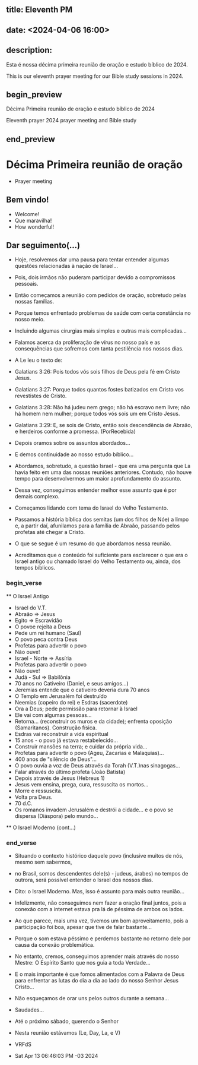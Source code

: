 ## title: Eleventh PM
## date: <2024-04-06 16:00>

## description:

Esta é nossa décima primeira reunião de oração e estudo bíblico de 2024.

This is our eleventh  prayer meeting for our Bible study sessions in 2024.

## begin_preview

Décima Primeira reunião de oração e estudo bíblico de 2024

Eleventh prayer 2024 prayer meeting and Bible study

## end_preview

# Décima Primeira reunião de oração
- Prayer meeting

## Bem vindo!

- Welcome!
- Que maravilha!
- How wonderful!

## Dar seguimento(...)

- Hoje, resolvemos dar uma pausa para tentar entender algumas questões relacionadas à nação de Israel... 
- Pois, dois irmãos não puderam participar devido a compromissos pessoais. 
- Então começamos a reunião com pedidos de oração, sobretudo pelas nossas famílias.
- Porque temos enfrentado problemas de saúde com certa constância no nosso meio.
- Incluindo algumas cirurgias mais simples e outras mais complicadas...
- Falamos acerca da proliferação de vírus no nosso país e as consequências que sofremos com tanta pestilência nos nossos dias.

- A Le leu o texto de:

- Galatians 3:26: Pois todos vós sois filhos de Deus pela fé em Cristo Jesus.
- Galatians 3:27: Porque todos quantos fostes batizados em Cristo vos revestistes de Cristo.
- Galatians 3:28: Não há judeu nem grego; não há escravo nem livre; não há homem nem mulher; porque todos vós sois um em Cristo Jesus.
- Galatians 3:29: E, se sois de Cristo, então sois descendência de Abraão, e herdeiros conforme a promessa. (PorRecebida)

- Depois oramos sobre os assuntos abordados...

- E demos continuidade ao nosso estudo bíblico...
- Abordamos, sobretudo, a questão Israel - que era uma pergunta que La havia feito em uma das nossas reuniões anteriores. Contudo, não houve tempo para desenvolvermos um maior aprofundamento do assunto.

- Dessa vez, conseguimos entender melhor esse assunto que é por demais complexo.

- Começamos lidando com tema do Israel do Velho Testamento. 
- Passamos a história bíblica dos semitas (um dos filhos de Nóe) a limpo e, a partir daí, afunilamos para a família de Abraão, passando pelos profetas até chegar a Cristo.

- O que se segue é um resumo do que abordamos nessa reunião.
- Acreditamos que o conteúdo foi suficiente para esclarecer o que era o Israel antigo ou chamado Israel do Velho Testamento ou, ainda, dos tempos bíblicos.

### begin_verse

** O Israel Antigo

- Israel do V.T.
- Abraão => Jesus
- Egito => Escravidão
- O povoe rejeita a Deus
- Pede um rei humano (Saul)
- O povo peca contra Deus
- Profetas para advertir o povo
- Não ouve!
- Israel - Norte => Assíria
- Profetas para advertir o povo
- Não ouve!
- Judá - Sul => Babilônia
- 70 anos no Cativeiro (Daniel, e seus amigos...)
- Jeremias entende que o cativeiro deveria dura 70 anos
- O Templo em Jerusalém foi destruído
- Neemias (copeiro do rei) e Esdras (sacerdote)
- Ora a Deus; pede permissão para retornar à Israel
- Ele vai com algumas pessoas...
- Retorna... (reconstruir os muros e da cidade); enfrenta oposição (Samaritanos). Construção física.
- Esdras vai reconstruir a vida espiritual
- 15 anos - o povo já estava restabelecido...
- Construir mansões na terra; e cuidar da própria vida...
- Profetas para advertir o povo (Ageu, Zacarias e Malaquias)...
- 400 anos de "silêncio de Deus"...
- O povo ouvia a voz de Deus através da Torah (V.T.)nas sinagogas...
- Falar através do último profeta (João Batista)
- Depois através de Jesus (Hebreus 1)
- Jesus vem ensina, prega, cura, ressuscita os mortos...
- Morre e ressuscita.
- Volta pra Deus.
- 70 d.C.
- Os romanos invadem Jerusalém e destrói a cidade... e o povo se dispersa (Diáspora) pelo mundo...

** O Israel Moderno
(cont...)

### end_verse

- Situando o contexto histórico daquele povo (inclusive muitos de nós,
 mesmo sem sabermos,
- no Brasil, somos descendentes dele(s) - judeus, árabes) no tempos de outrora, será possível entender o Israel dos nossos dias. 
- Dito: o Israel Moderno. Mas, isso é assunto para mais outra reunião...

- Infelizmente, não conseguimos nem fazer a oração final juntos, pois a conexão com a internet estava pra lá de péssima de ambos os lados.

- Ao que parece, mais uma vez, tivemos um bom aproveitamento, pois a participação foi boa, apesar que tive de falar bastante...

- Porque o som estava péssimo e perdemos bastante no retorno dele por causa da conexão problemática.

- No entanto, cremos, conseguimos aprender mais através do nosso Mestre: O Espírito Santo que nos guia a toda Verdade...

- E o mais importante é que fomos alimentados com a Palavra de Deus para enfrentar as lutas do dia a dia ao lado do nosso Senhor Jesus Cristo...

- Não esqueçamos de orar uns pelos outros durante a semana...

- Saudades...

- Até o próximo sábado, querendo o Senhor

- Nesta reunião estávamos (Le, Day, La, e V)

- VRFdS
- Sat Apr 13 06:46:03 PM -03 2024
